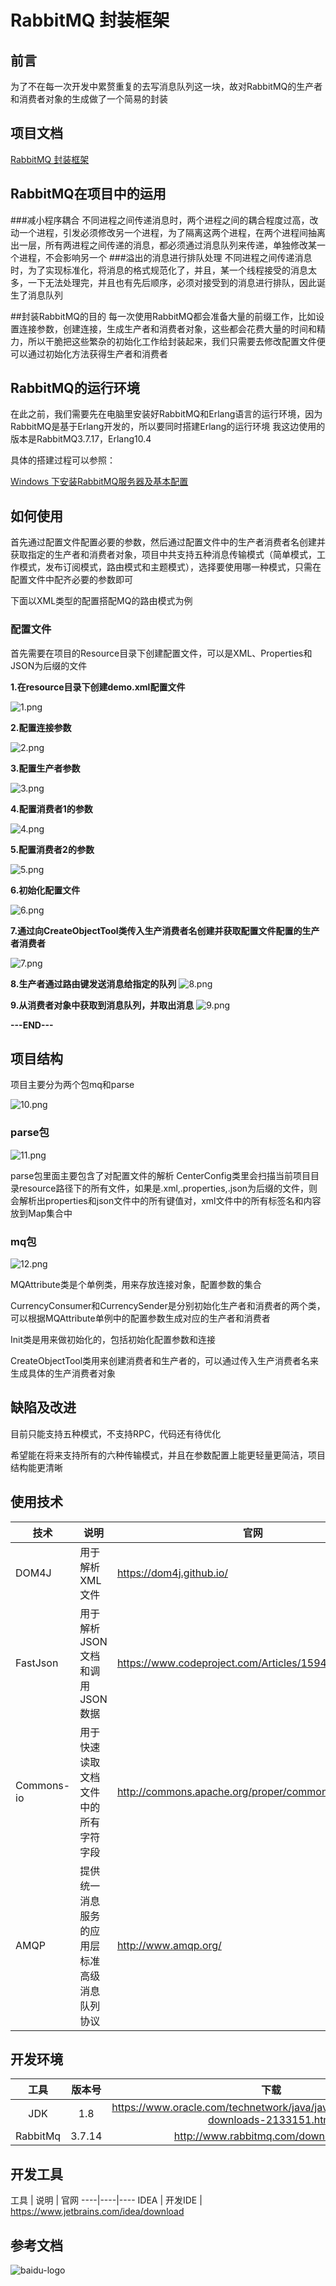 # RabbitMQ 封装框架

## 前言
为了不在每一次开发中累赘重复的去写消息队列这一块，故对RabbitMQ的生产者和消费者对象的生成做了一个简易的封装

## 项目文档
[RabbitMQ 封装框架](http://192.168.10.61:54321/root/rabbitmq-framework.git)

## RabbitMQ在项目中的运用

###减小程序耦合
不同进程之间传递消息时，两个进程之间的耦合程度过高，改动一个进程，引发必须修改另一个进程，为了隔离这两个进程，在两个进程间抽离出一层，所有两进程之间传递的消息，都必须通过消息队列来传递，单独修改某一个进程，不会影响另一个
###溢出的消息进行排队处理
不同进程之间传递消息时，为了实现标准化，将消息的格式规范化了，并且，某一个线程接受的消息太多，一下无法处理完，并且也有先后顺序，必须对接受到的消息进行排队，因此诞生了消息队列

##封装RabbitMQ的目的
每一次使用RabbitMQ都会准备大量的前缀工作，比如设置连接参数，创建连接，生成生产者和消费者对象，这些都会花费大量的时间和精力，所以干脆把这些繁杂的初始化工作给封装起来，我们只需要去修改配置文件便可以通过初始化方法获得生产者和消费者


## RabbitMQ的运行环境
在此之前，我们需要先在电脑里安装好RabbitMQ和Erlang语言的运行环境，因为RabbitMQ是基于Erlang开发的，所以要同时搭建Erlang的运行环境
我这边使用的版本是RabbitMQ3.7.17，Erlang10.4

具体的搭建过程可以参照：

[Windows 下安装RabbitMQ服务器及基本配置](https://www.cnblogs.com/vaiyanzi/p/9531607.html)

## 如何使用
首先通过配置文件配置必要的参数，然后通过配置文件中的生产者消费者名创建并获取指定的生产者和消费者对象，项目中共支持五种消息传输模式（简单模式，工作模式，发布订阅模式，路由模式和主题模式），选择要使用哪一种模式，只需在配置文件中配齐必要的参数即可

下面以XML类型的配置搭配MQ的路由模式为例

### 配置文件
首先需要在项目的Resource目录下创建配置文件，可以是XML、Properties和JSON为后缀的文件

**1.在resource目录下创建demo.xml配置文件**

![1.png](https://raw.githubusercontent.com/KevinWRK/image-repository/master/rabbitmq-image/1.png
)

**2.配置连接参数**

![2.png](https://raw.githubusercontent.com/KevinWRK/image-repository/master/rabbitmq-image/2.png)

**3.配置生产者参数**

![3.png](https://raw.githubusercontent.com/KevinWRK/image-repository/master/rabbitmq-image/3.png)

**4.配置消费者1的参数**

![4.png](https://raw.githubusercontent.com/KevinWRK/image-repository/master/rabbitmq-image/4.png)

**5.配置消费者2的参数**

![5.png](https://raw.githubusercontent.com/KevinWRK/image-repository/master/rabbitmq-image/5.png)

**6.初始化配置文件**

![6.png](https://raw.githubusercontent.com/KevinWRK/image-repository/master/rabbitmq-image/6.png)


**7.通过向CreateObjectTool类传入生产消费者名创建并获取配置文件配置的生产者消费者**

![7.png](https://raw.githubusercontent.com/KevinWRK/image-repository/master/rabbitmq-image/7.png)


**8.生产者通过路由键发送消息给指定的队列**
![8.png](https://raw.githubusercontent.com/KevinWRK/image-repository/master/rabbitmq-image/8.png)

**9.从消费者对象中获取到消息队列，并取出消息**
![9.png](https://raw.githubusercontent.com/KevinWRK/image-repository/master/rabbitmq-image/9.png)

**---END---**

## 项目结构

项目主要分为两个包mq和parse

![10.png](https://raw.githubusercontent.com/KevinWRK/image-repository/master/rabbitmq-image/10.png)


### parse包

![11.png](https://raw.githubusercontent.com/KevinWRK/image-repository/master/rabbitmq-image/11.png)

parse包里面主要包含了对配置文件的解析
CenterConfig类里会扫描当前项目目录resource路径下的所有文件，如果是.xml,.properties,.json为后缀的文件，则会解析出properties和json文件中的所有键值对，xml文件中的所有标签名和内容放到Map集合中

### mq包

![12.png](https://raw.githubusercontent.com/KevinWRK/image-repository/master/rabbitmq-image/12.png)

MQAttribute类是个单例类，用来存放连接对象，配置参数的集合

CurrencyConsumer和CurrencySender是分别初始化生产者和消费者的两个类，可以根据MQAttribute单例中的配置参数生成对应的生产者和消费者

Init类是用来做初始化的，包括初始化配置参数和连接

CreateObjectTool类用来创建消费者和生产者的，可以通过传入生产消费者名来生成具体的生产消费者对象

## 缺陷及改进

目前只能支持五种模式，不支持RPC，代码还有待优化

希望能在将来支持所有的六种传输模式，并且在参数配置上能更轻量更简洁，项目结构能更清晰

## 使用技术
技术 | 说明 | 官网 
----|----|---- 
DOM4J | 用于解析XML文件 | https://dom4j.github.io/
FastJson | 用于解析JSON文档和调用JSON数据 | https://www.codeproject.com/Articles/159450/fastJSON 
Commons-io | 用于快速读取文档文件中的所有字符字段 | http://commons.apache.org/proper/commons-io/ 
AMQP | 提供统一消息服务的应用层标准高级消息队列协议 | http://www.amqp.org/


## 开发环境
| 工具 | 版本号 | 下载 |
| :----: | :----: | :----: |
| JDK | 1.8 | https://www.oracle.com/technetwork/java/javase/downloads/jdk8-downloads-2133151.html |
| RabbitMq | 3.7.14 | http://www.rabbitmq.com/download.html |


## 开发工具
工具 | 说明 | 官网 ----|----|---- IDEA | 开发IDE | https://www.jetbrains.com/idea/download 

## 参考文档
![baidu-logo](https://www.baidu.com/img/baidu_85beaf5496f291521eb75ba38eacbd87.svg)